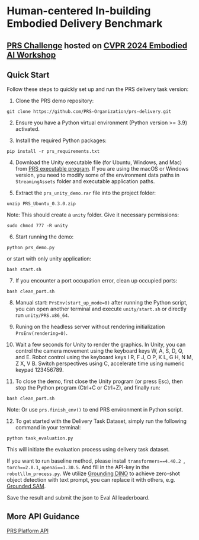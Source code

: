 [//]: # (# PRS-Test)
# Human-centered In-building Embodied Delivery Benchmark
## [PRS Challenge](https://prsorg.github.io/challenge) hosted on [CVPR 2024 Embodied AI Workshop](https://embodied-ai.org/)

## Quick Start

Follow these steps to quickly set up and run the PRS delivery task version:

1. Clone the PRS demo repository:  
```
git clone https://github.com/PRS-Organization/prs-delivery.git
```  
2. Ensure you have a Python virtual environment (Python version >= 3.9) activated.

3. Install the required Python packages:  
```
pip install -r prs_requirements.txt
```
4. Download the Unity executable file (for Ubuntu, Windows, and Mac) from [PRS executable program](https://huggingface.co/datasets/xzq1999/prs-env/tree/main). If you are using the macOS or Windows version, you need to modify some of the environment data paths in ```StreamingAssets``` folder and executable application paths.

5. Extract the `prs_unity_demo.rar` file into the project folder:  
```
unzip PRS_Ubuntu_0.3.0.zip
```   
Note: This should create a `unity` folder. Give it necessary permissions:  
```
sudo chmod 777 -R unity
```
6. Start running the demo:  
```
python prs_demo.py
```     
or start with only unity application: 
``` 
bash start.sh 
```
7. If you encounter a port occupation error, clean up occupied ports:  
```
bash clean_port.sh
```
8. Manual start: ```PrsEnv(start_up_mode=0)``` after running the Python script, you can open another terminal and execute ```unity/start.sh``` or directly run `unity/PRS.x86_64`.

9. Runing on the headless server without rendering initialization ```PrsEnv(rendering=0)```.

10. Wait a few seconds for Unity to render the graphics. In Unity, you can control the camera movement using the keyboard keys W, A, S, D, Q, and E. Robot control using the keyboard keys I R, F J, O P, K L, G H, N M, Z X, V B. Switch perspectives using C, accelerate time using numeric keypad 123456789.

11. To close the demo, first close the Unity program (or press Esc), then stop the Python program (Ctrl+C or Ctrl+Z), and finally run:  
 ```
bash clean_port.sh
 ```  
Note: Or use ```prs.finish_env()``` to end PRS environment in Python script.

12. To get started with the Delivery Task Dataset, simply run the following command in your terminal:

```
python task_evaluation.py
```
This will initiate the evaluation process using delivery task dataset.

If you want to run baseline method, please install ```transformers==4.40.2 ```, ```torch==2.0.1```, ```openai==1.30.5```. And fill in the API-key in the ```robot\llm_process.py```.
We utilize [Grounding DINO](https://github.com/IDEA-Research/GroundingDINO) to achieve zero-shot object detection with text prompt, you can replace it with others, e.g. [Grounded SAM](https://github.com/IDEA-Research/Grounded-Segment-Anything).

Save the result and submit the json to Eval AI leaderboard.

## More API Guidance
[PRS Platform API](document/api.md)



[//]: # (input your API key for LLM service)

[//]: # (download vision model for object detect)

[//]: # (python task evaluation py)

[//]: # (save the result &#40;save=1&#41;)

[//]: # (submit the json to Eval AI leaderboard)

[//]: # (cite us contact us project homepage)

[//]: # (long term leaderboard for delivery)
